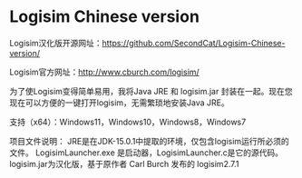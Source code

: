 # Logisim Chinese version
Logisim汉化版开源网址：https://github.com/SecondCat/Logisim-Chinese-version/

Logisim官方网址：http://www.cburch.com/logisim/

为了使Logisim变得简单易用，我将Java JRE 和 logisim.jar 封装在一起。现在您现在可以方便的一键打开logisim，无需繁琐地安装Java JRE。

支持（x64）：Windows11，Windows10，Windows8，Windows7

项目文件说明：
JRE是在JDK-15.0.1中提取的环境，仅包含logisim运行所必须的文件。
LogisimLauncher.exe 是启动器，LogisimLauncher.c是它的源代码。
logisim.jar为汉化版，基于原作者 Carl Burch 发布的 logisim2.7.1 
